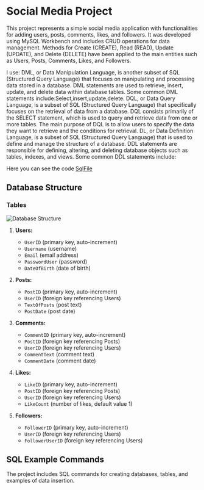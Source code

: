 
# Social Media Project

This project represents a simple social media application with functionalities for adding users, posts, comments, likes, and followers. It was developed using MySQL Workbench and includes CRUD operations for data management. Methods for Create (CREATE), Read (READ), Update (UPDATE), and Delete (DELETE) have been applied to the main entities such as Users, Posts, Comments, Likes, and Followers.

I use: DML, or Data Manipulation Language, is another subset of SQL (Structured Query Language) that focuses on manipulating and processing data stored in a database. DML statements are used to retrieve, insert, update, and delete data within database tables. Some common DML statements include:Select,insert,update,delete.
DQL, or Data Query Language, is a subset of SQL (Structured Query Language) that specifically focuses on the retrieval of data from a database. DQL consists primarily of the SELECT statement, which is used to query and retrieve data from one or more tables. The main purpose of DQL is to allow users to specify the data they want to retrieve and the conditions for retrieval.
DL, or Data Definition Language, is a subset of SQL (Structured Query Language) that is used to define and manage the structure of a database. DDL statements are responsible for defining, altering, and deleting database objects such as tables, indexes, and views. Some common DDL statements include:



Here you can see the code [SqlFile](https://github.com/legendadr/MySQL-Project/blob/main/MySqlProjectFile.sql)

## Database Structure

### Tables

![Database Structure](https://github.com/legendadr/MySQL-Project/blob/main/designBazaDeDateSocialMedia.png)

1. **Users:**
   - `UserID` (primary key, auto-increment)
   - `Username` (username)
   - `Email` (email address)
   - `PasswordUser` (password)
   - `DateOfBirth` (date of birth)

2. **Posts:**
   - `PostID` (primary key, auto-increment)
   - `UserID` (foreign key referencing Users)
   - `TextOfPosts` (post text)
   - `PostDate` (post date)

3. **Comments:**
   - `CommentID` (primary key, auto-increment)
   - `PostID` (foreign key referencing Posts)
   - `UserID` (foreign key referencing Users)
   - `CommentText` (comment text)
   - `CommentDate` (comment date)

4. **Likes:**
   - `LikeID` (primary key, auto-increment)
   - `PostID` (foreign key referencing Posts)
   - `UserID` (foreign key referencing Users)
   - `LikeCount` (number of likes, default value 1)

5. **Followers:**
   - `FollowerID` (primary key, auto-increment)
   - `UserID` (foreign key referencing Users)
   - `FollowerUserID` (foreign key referencing Users)

## SQL Example Commands

The project includes SQL commands for creating databases, tables, and examples of data insertion.



